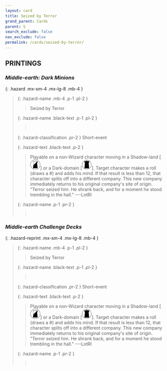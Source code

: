 ```yaml
---
layout: card
title: Seized by Terror
grand_parent: Cards
parent: S
search_exclude: false
nav_exclude: false
permalink: /cards/seized-by-terror/
---
```


## PRINTINGS


### _Middle-earth: Dark Minions_

{: .hazard .mx-sm-4 .mx-lg-8 .mb-4 }
> {: .hazard-name .mb-4 .p-1 .pl-2 }
> > <div class="hazard-mp"></div>
> > <div class="card-name">Seized by Terror</div>
>
> {: .hazard-name .black-text .p-1 .pl-2 }
> > &nbsp;
>
> {: .hazard-classification .pr-2 }
> Short-event
>
> {: .hazard-text .black-text .p-2 }
> > Playable on a non-Wizard character moving in a Shadow-land \[![](/assets/images/shadow-land.svg)] or a Dark-domain \[![](/assets/images/dark-domain.svg)]. Target character makes a roll (draws a #) and adds his mind. If that result is less than 12, that character splits off into a different company. This new company immediately returns to his original company's site of origin.   "Terror seized him. He shrank back, and for a moment he stood trembling in the hall." ---LotRI  
>
> {: .hazard-name .p-1 .pr-2 }
> > <div class="card-shield"></div>
> > <div class="card-corruption">&nbsp;</div>

### _Middle-earth Challenge Decks_

{: .hazard-reprint .mx-sm-4 .mx-lg-8 .mb-4 }
> {: .hazard-name .mb-4 .p-1 .pl-2 }
> > <div class="hazard-mp"></div>
> > <div class="card-name">Seized by Terror</div>
>
> {: .hazard-name .black-text .p-1 .pl-2 }
> > &nbsp;
>
> {: .hazard-classification .pr-2 }
> Short-event
>
> {: .hazard-text .black-text .p-2 }
> > Playable on a non-Wizard character moving in a Shadow-land \[![](/assets/images/shadow-land.svg)] or a Dark-domain \[![](/assets/images/dark-domain.svg)]. Target character makes a roll (draws a #) and adds his mind. If that result is less than 12, that character splits off into a different company. This new company immediately returns to his original company's site of origin.   "Terror seized him. He shrank back, and for a moment he stood trembling in the hall." ---LotRI  
>
> {: .hazard-name .p-1 .pr-2 }
> > <div class="card-shield"></div>
> > <div class="card-corruption-white">&nbsp;</div>
